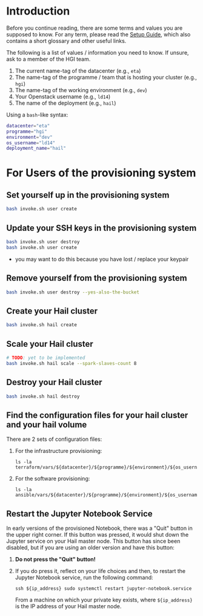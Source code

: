 # Introduction

Before you continue reading, there are some terms and values you are
supposed to know. For any term, please read the [Setup Guide](setup.md),
which also contains a short glossary and other useful links.

The following is a list of values / information you need to know. If
unsure, ask to a member of the HGI team.

1. The current name-tag of the datacenter (e.g., `eta`)
2. The name-tag of the programme / team that is hosting your cluster (e.g., `hgi`)
3. The name-tag of the working environment (e.g., `dev`)
4. Your Openstack username (e.g., `ld14`)
5. The name of the deployment (e.g., `hail`)

Using a `bash`-like syntax:

```bash
datacenter="eta"
programme="hgi"
environment="dev"
os_username="ld14"
deployment_name="hail"
```

# For Users of the provisioning system

## Set yourself up in the provisioning system
```bash
bash invoke.sh user create
```

## Update your SSH keys in the provisioning system
```bash
bash invoke.sh user destroy
bash invoke.sh user create
```

* you may want to do this because you have lost / replace your keypair

## Remove yourself from the provisioning system
```bash
bash invoke.sh user destroy --yes-also-the-bucket
```

## Create your Hail cluster
```bash
bash invoke.sh hail create
```

## Scale your Hail cluster
```bash
# TODO: yet to be implemented
bash invoke.sh hail scale --spark-slaves-count 8
```

## Destroy your Hail cluster
```bash
bash invoke.sh hail destroy
```

## Find the configuration files for your hail cluster and your hail volume

There are 2 sets of configuration files:
1. For the infrastructure provisioning:
   ```
   ls -la terraform/vars/${datacenter}/${programme}/${environment}/${os_username}/
   ```
2. For the software provisioning:
   ```
   ls -la ansible/vars/${datacenter}/${programme}/${environment}/${os_username}/${deployment_name}/
   ```

## Restart the Jupyter Notebook Service

In early versions of the provisioned Notebook, there was a "Quit" button
in the upper right corner. If this button was pressed, it would shut
down the Jupyter service on your Hail master node. This button has since
been disabled, but if you are using an older version and have this
button:

1. **Do not press the "Quit" button!**

2. If you do press it, reflect on your life choices and then, to restart
   the Jupyter Notebook service, run the following command:

       ssh ${ip_address} sudo systemctl restart jupyter-notebook.service

   From a machine on which your private key exists, where
   `${ip_address}` is the IP address of your Hail master node.
